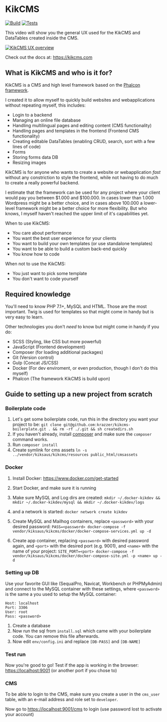 # KikCMS
[![Build](https://github.com/krazzer/kikcms/workflows/Build/badge.svg?branch=master)](https://github.com/krazzer/kikcms/actions?query=workflow%3ABuild)
[![Tests](https://github.com/krazzer/kikcms/workflows/Tests/badge.svg?branch=master)](https://github.com/krazzer/kikcms/actions?query=workflow%3ATests)

This video will show you the general UX used for the KikCMS and DataTables created inside the CMS.

[![KikCMS UX overview](https://i.ytimg.com/vi/QC54n2KOSfs/maxresdefault.jpg)](https://www.youtube.com/watch?v=QC54n2KOSfs "KikCMS UX overview")

Check out the docs at: https://kikcms.com

## What is KikCMS and who is it for?

KikCMS is a CMS and high level framework based on the [Phalcon framework](https://phalconphp.com/).

I created it to allow myself to quickly build websites and webapplications without repeating myself, this includes:

* Login to a backend
* Managing an online file database
* Handling multilingual pages and editing content (CMS functionality)
* Handling pages and templates in the frontend (Frontend CMS functionality)
* Creating editable DataTables (enabling CRUD, search, sort with a few lines of code)
* Forms
* Storing forms data DB
* Resizing images

KikCMS is for anyone who wants to create a website or webapplication <i>fast</i> without any 
constriction to style the frontend, while not having to do much to create a really powerful
backend.

I estimate that the framework can be used for any project where your client would pay you 
between $1.000 and $100.000. In cases lower than 1.000 Wordpress might be a better choice,
and in cases above 100.000 a lower-level framework might be a better choice for more flexibility.
But who knows, I myself haven't reached the upper limit of it's capabilities yet. 

When to use KikCMS:
 * You care about performance
 * You want the best user experience for your clients
 * You want to build your own templates (or use standalone templates)
 * You want to be able to build a custom back-end quickly
 * You know how to code
 
 When not to use the KikCMS:
 * You just want to pick some template
 * You don't want to code yourself 

## Required knowledge

You'll need to know PHP 7.1+, MySQL and HTML. Those are the most important. Twig is used for templates so that might come in handy but is very easy to learn.

Other technologies you don't <i>need</i> to know but might come in handy if you do:

* SCSS (Styling, like CSS but more powerful)
* JavaScript (Frontend development)
* Composer (for loading additional packages)
* Git (Version control)
* Gulp (Concat JS/CSS)
* Docker (For dev enviroment, or even production, though I don't do this myself)
* Phalcon (The framework KikCMS is build upon)

## Guide to setting up a new project from scratch

### Boilerplate code
1. Let's get some boilerplate code, run this in the directory you want your project to be: `git clone git@github.com:krazzer/kikcms-boilerplate.git . && rm -rf ./.git && sh createdirs.sh`
2. If you haven't already, install [composer](https://getcomposer.org/doc/00-intro.md#installation-linux-unix-macos) and make sure the `composer` command works.
3. Run `composer install`
4. Create symlink for cms assets `ln -s ../vendor/kiksaus/kikcms/resources public_html/cmsassets`

### Docker 
1. Install Docker: https://www.docker.com/get-started
2. Start Docker, and make sure it is running
3. Make sure MySQL and Log dirs are created:
`mkdir ~/.docker-kikdev && mkdir ~/.docker-kikdev/mysql && mkdir ~/.docker-kikdev/logs`

4. and a network is started: `docker network create kikdev`
5. Create MySQL and Mailhog containers, replace `<password>` with your desired password: `PASS=<password> docker-compose -f vendor/kiksaus/kikcms/docker/docker-compose-services.yml up -d`

6. Create app container, replacing `<password>` with desired password again, and `<port>` with the desired port (e.g. 9001), and `<name>` with the name of your project:
`SITE_PORT=<port> docker-compose -f vendor/kiksaus/kikcms/docker/docker-compose-site.yml -p <name> up -d`

### Setting up DB
Use your favorite GUI like (SequalPro, Navicat, Workbench or PHPMyAdmin) and connect to 
the MySQL container with these settings, where `<password>` is the same a you used to setup the MySQL container:

```
Host: localhost  
Port: 3306
User: root
Pass: <password>
```

1. Create a database
2. Now run the sql from `install.sql` which came with your boilerplate code. You can remove this file afterwards.
3. Now edit `env/config.ini` and replace `[DB-PASS]` and `[DB-NAME]`

### Test run

Now you're good to go! Test if the app is working in the browser: [https://localhost:9001](https://localhost:9001) (or another port if you chose to)

### CMS

To be able to login to the CMS, make sure you create a user in the `cms_user` table, with an e-mail address and role set to `developer`.

Now go to [https://localhost:9001/cms](https://localhost:9001/cms) to login (use password lost to activate your account)